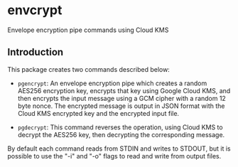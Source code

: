 # envcrypt
Envelope encryption pipe commands using Cloud KMS

## Introduction
This package creates two commands described below:

- `pgencrypt`: An envelope encryption pipe which creates a random AES256 encryption key,
  encrypts that key using Google Cloud KMS, and then encrypts the input message using
  a GCM cipher with a random 12 byte nonce. The encrypted message is output in JSON
  format with the Cloud KMS encrypted key and the encrypted input file.
  
- `pgdecrypt`: This command reverses the operation, using Cloud KMS to decrypt the AES256 key,
  then decrypting the corresponding message.
  
By default each command reads from STDIN and writes to STDOUT, but it is possible to use the "-i"
and "-o" flags to read and write from output files.
